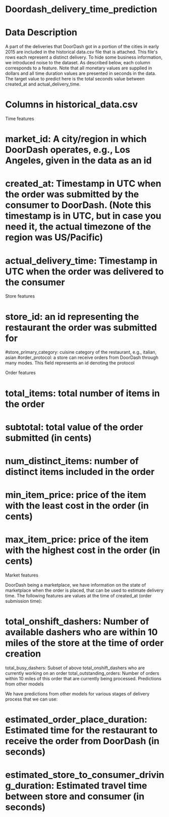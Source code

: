 # Doordash_delivery_time_prediction

# Data Description
A part of the deliveries that DoorDash got in a portion of the cities in early 2015 are included in the historical data.csv file that is attached. This file's rows each represent a distinct delivery. To hide some business information, we introduced noise to the dataset. As described below, each column corresponds to a feature. Note that all monetary values are supplied in dollars and all time duration values are presented in seconds in the data.
The target value to predict here is the total seconds value between created_at and actual_delivery_time.

# Columns in historical_data.csv

Time features

# market_id: A city/region in which DoorDash operates, e.g., Los Angeles, given in the data as an id
# created_at: Timestamp in UTC when the order was submitted by the consumer to DoorDash. (Note this timestamp is in UTC, but in case you need it, the actual timezone of the region was US/Pacific)
# actual_delivery_time: Timestamp in UTC when the order was delivered to the consumer

Store features

# store_id: an id representing the restaurant the order was submitted for
#store_primary_category: cuisine category of the restaurant, e.g., italian, asian
#order_protocol: a store can receive orders from DoorDash through many modes. This field represents an id denoting the protocol

Order features

# total_items: total number of items in the order
# subtotal: total value of the order submitted (in cents)
# num_distinct_items: number of distinct items included in the order
# min_item_price: price of the item with the least cost in the order (in cents)
# max_item_price: price of the item with the highest cost in the order (in cents)

Market features

DoorDash being a marketplace, we have information on the state of marketplace when the order is placed, that can be used to estimate delivery time. The following features are values at the time of created_at (order submission time):

# total_onshift_dashers: Number of available dashers who are within 10 miles of the store at the time of order creation
total_busy_dashers: Subset of above total_onshift_dashers who are currently working on an order
total_outstanding_orders: Number of orders within 10 miles of this order that are currently being processed.
Predictions from other models

We have predictions from other models for various stages of delivery process that we can use:

# estimated_order_place_duration: Estimated time for the restaurant to receive the order from DoorDash (in seconds)
# estimated_store_to_consumer_driving_duration: Estimated travel time between store and consumer (in seconds)
